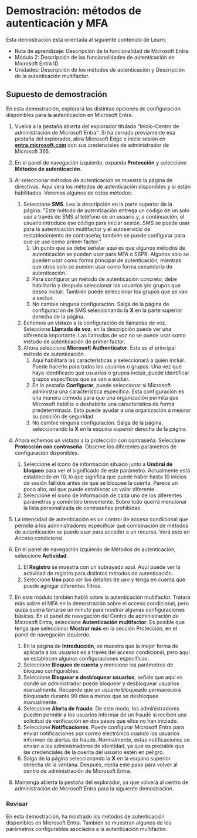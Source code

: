 <!---
---
Demostración: Título: "Exploración de la configuración de usuario de Microsoft Entra ID" Ruta de aprendizaje/Módulo/Unidad: "Ruta de aprendizaje: Descripción de las funcionalidades de Microsoft Entra; Módulo 2: Descripción de las funcionalidades de autenticación de Microsoft Entra ID; Unidad 3: Descripción de los métodos de autenticación y Unidad 4: Descripción de la autenticación multifactor"
---
--->

# Demostración: métodos de autenticación y MFA

Esta demostración está orientada al siguiente contenido de Learn:

- Ruta de aprendizaje: Descripción de la funcionalidad de Microsoft Entra.
- Módulo 2: Descripción de las funcionalidades de autenticación de Microsoft Entra ID.
- Unidades: Descripción de los métodos de autenticación y Descripción de la autenticación multifactor.

## Supuesto de demostración

En esta demostración, explorará las distintas opciones de configuración disponibles para la autenticación en Microsoft Entra.

1. Vuelva a la pestaña abierta del explorador titulada "Inicio-Centro de administración de Microsoft Entra".  Si ha cerrado previamente esa pestaña del explorador, abra Microsoft Edge e inicie sesión en **[entra.microsoft.com](https://entra.microsoft.com)** con sus credenciales de administrador de Microsoft 365.

1. En el panel de navegación izquierdo, expanda **Protección** y seleccione **Métodos de autenticación**.

1. Al seleccionar métodos de autenticación se muestra la página de directivas.  Aquí verá los métodos de autenticación disponibles y si están habilitados.  Veremos algunos de estos métodos:  
    1. Seleccione **SMS**.  Lea la descripción en la parte superior de la página: "Este método de autenticación entrega un código de un solo uso a través de SMS al teléfono de un usuario y, a continuación, el usuario introduce ese código para iniciar sesión. SMS se puede usar para la autenticación multifactor y el autoservicio de restablecimiento de contraseña; también se puede configurar para que se use como primer factor."
        1. Un punto que se debe señalar aquí es que algunos métodos de autenticación se pueden usar para MFA o SSPR.  Algunos solo se pueden usar como forma principal de autenticación, mientras que otros solo se pueden usar como forma secundaria de autenticación.
        1. Para configurar un método de autenticación concreto, debe habilitarlo y después seleccionar los usuarios y/o grupos que desea incluir.  También puede seleccionar los grupos que se van a excluir.
        1. No cambie ninguna configuración.  Salga de la página de configuración de SMS seleccionando la **X** en la parte superior derecha de la página.  
    1. Echemos un vistazo a la configuración de llamadas de voz.  Seleccione **Llamada de voz**, en la descripción puede ver una diferencia importante.  Las llamadas de voz no se puede usar como método de autenticación de primer factor.
    1. Ahora seleccione **Microsoft Authenticator**.  Este es el principal método de autenticación.  
        1. Aquí habilitará las características y seleccionará a quién incluir.  Puede hacerlo para todos los usuarios o grupos. Una vez que haya identificado qué usuarios o grupos incluir, puede identificar grupos específicos que se van a excluir.  
        1. En la pestaña **Configurar**, puede seleccionar si Microsoft administra una característica específica. Esta configuración es una manera cómoda para que una organización permita que Microsoft habilite o deshabilite una característica de forma predeterminada. Esto puede ayudar a una organización a mejorar su posición de seguridad.
        1. No cambie ninguna configuración. Salga de la página, seleccionando la **X** en la esquina superior derecha de la página.
 
1. Ahora echemos un vistazo a la protección con contraseña. Seleccione **Protección con contraseña**.  Observe los diferentes parámetros de configuración disponibles.  
    1. Seleccione el icono de información situado junto a **Umbral de bloqueo** para ver el significado de este parámetro.  Actualmente está establecido en 10, lo que significa que puede haber hasta 10 inicios de sesión fallidos antes de que se bloquee la cuenta. Parece un poco alto, así que puede establecer un valor diferente.
    1. Seleccione el icono de información de cada uno de los diferentes parámetros y coméntelo brevemente.  Sobre todo querrá mencionar la lista personalizada de contraseñas prohibidas.

1. La intensidad de autenticación es un control de acceso condicional que permite a los administradores especificar qué combinación de métodos de autenticación se puede usar para acceder a un recurso. Verá esto en Acceso condicional.

1. En el panel de navegación izquierdo de Métodos de autenticación, seleccione **Actividad**.
    1. El **Registro** se muestra con un subrayado azul.  Aquí puede ver la actividad de registro para distintos métodos de autenticación.
    1. Seleccione **Uso** para ver los detalles de uso y tenga en cuenta que puede agregar diferentes filtros.

1. En este módulo también habló sobre la autenticación multifactor. Tratará más sobre el MFA en la demostración sobre el acceso condicional, pero quizá quiera tomarse un minuto para mostrar algunas configuraciones básicas.  En el panel de navegación del Centro de administración de Microsoft Entra, seleccione **Autenticación multifactor**.  Es posible que tenga que seleccionar **Mostrar más** en la sección Protección, en el panel de navegación izquierdo.
    1. En la página de **Introducción**, se muestra que la mejor forma de aplicarla a los usuarios es a través del acceso condicional, pero aquí se establecen algunas configuraciones específicas.
    1. Seleccione **Bloqueo de cuenta** y mencione los parámetros de bloqueo configurables.
    1. Seleccione **Bloquear o desbloquear usuarios**, señale que aquí es donde un administrador puede bloquear y desbloquear usuarios manualmente.  Recuerde que un usuario bloqueado permanecerá bloqueado durante 90 días a menos que se desbloquee manualmente.
    1. Seleccione **Alerta de fraude**.  De este modo, los administradores pueden permitir a los usuarios informar de un fraude si reciben una solicitud de verificación en dos pasos que ellos no han iniciado.
    1. Seleccione **Notificaciones**.  Puede configurar Microsoft Entra para enviar notificaciones por correo electrónico cuando los usuarios informen de alertas de fraude. Normalmente, estas notificaciones se envían a los administradores de identidad, ya que es probable que las credenciales de la cuenta del usuario estén en peligro.
    1. Salga de la página seleccionando la **X** en la esquina superior derecha de la ventana.  Después, repita este paso para volver al centro de administración de Microsoft Entra.

1. Mantenga abierta la pestaña del explorador, ya que volverá al centro de administración de Microsoft Entra para la siguiente demostración.

### Revisar

En esta demostración, ha mostrado los métodos de autenticación disponibles en Microsoft Entra.  También se muestran algunos de los parámetros configurables asociados a la autenticación multifactor.
